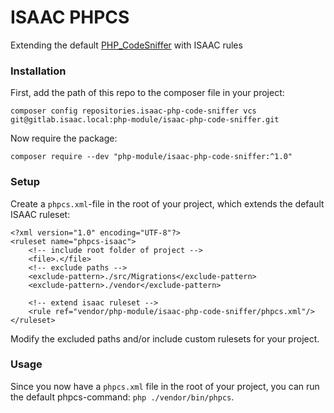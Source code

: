 ISAAC PHPCS
===========

Extending the default [PHP_CodeSniffer](https://github.com/squizlabs/PHP_CodeSniffer) with ISAAC rules

### Installation

First, add the path of this repo to the composer file in your project:

```
composer config repositories.isaac-php-code-sniffer vcs git@gitlab.isaac.local:php-module/isaac-php-code-sniffer.git
```

Now require the package:

```
composer require --dev "php-module/isaac-php-code-sniffer:^1.0"
```

### Setup
Create a `phpcs.xml`-file in the root of your project, which extends the default ISAAC ruleset:

```
<?xml version="1.0" encoding="UTF-8"?>
<ruleset name="phpcs-isaac">
    <!-- include root folder of project -->
    <file>.</file>
    <!-- exclude paths -->
    <exclude-pattern>./src/Migrations</exclude-pattern>
    <exclude-pattern>./vendor</exclude-pattern>

    <!-- extend isaac ruleset -->
    <rule ref="vendor/php-module/isaac-php-code-sniffer/phpcs.xml"/>
</ruleset>
```

Modify the excluded paths and/or include custom rulesets for your project.

### Usage

Since you now have a `phpcs.xml` file in the root of your project, you can run the default phpcs-command: `php ./vendor/bin/phpcs`.
